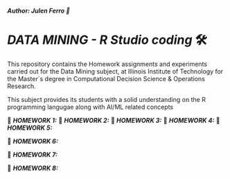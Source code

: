 ***Author: Julen Ferro 🚗***

# ***_DATA MINING - R Studio coding_*** 🛠️

This repository contains the Homework assignments and experiments carried out for the Data Mining subject, at Illinois Institute of Technology for the Master´s degree in Computational Decision Science & Operations Research.

This subject provides its students with a solid understanding on the R programming langugae along with AI/ML related concepts

📁 ***_HOMEWORK 1:_***
📁 ***_HOMEWORK 2:_***
📁 ***_HOMEWORK 3:_***
📁 ***_HOMEWORK 4:_***
📁 ***_HOMEWORK 5:_***



📁 ***_HOMEWORK 6:_***

📁 ***_HOMEWORK 7:_***

📁 ***_HOMEWORK 8:_***
